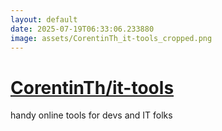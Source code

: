 ```yaml
---
layout: default
date: 2025-07-19T06:33:06.233880
image: assets/CorentinTh_it-tools_cropped.png
---
```


# [CorentinTh/it-tools](https://github.com/CorentinTh/it-tools)

handy online tools for devs and IT folks
